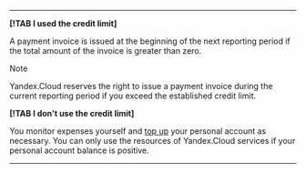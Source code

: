   ---  

**[!TAB I used the credit limit]**

A payment invoice is issued at the beginning of the next reporting period if the total amount of the invoice is greater than zero.

> [!NOTE]
>
> Yandex.Cloud reserves the right to issue a payment invoice during the current reporting period if you exceed the established credit limit.
>

**[!TAB I don't use the credit limit]**

You monitor expenses yourself and [top up](../operations/pay-the-bill.md) your personal account as necessary. You can only use the resources of Yandex.Cloud services if your personal account balance is positive.

  ---   

